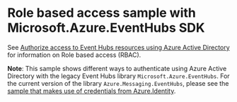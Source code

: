 # Role based access sample with Microsoft.Azure.EventHubs SDK

See [Authorize access to Event Hubs resources using Azure Active Directory](https://docs.microsoft.com/azure/event-hubs/authorize-access-azure-active-directory) for information on Role based access (RBAC).

**Note**: This sample shows different ways to authenticate using Azure Active Directory with the legacy Event Hubs library `Microsoft.Azure.EventHubs`.
For the current version of the library `Azure.Messaging.EventHubs`, please see the [sample that makes use of credentials from Azure.Identity](https://github.com/Azure/azure-sdk-for-net/blob/master/sdk/eventhub/Azure.Messaging.EventHubs/samples/Sample06_IdentityAndSharedAccessCredentials.md).
